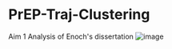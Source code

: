 # PrEP-Traj-Clustering
Aim 1 Analysis of Enoch's dissertation
![image](https://user-images.githubusercontent.com/10066237/222486455-286b3663-6e6f-4418-9e47-156b81b2dfa8.png)
